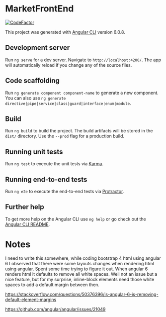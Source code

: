 # MarketFrontEnd

[![CodeFactor](https://www.codefactor.io/repository/github/jlagedo/marketfrontend/badge)](https://www.codefactor.io/repository/github/jlagedo/marketfrontend)

This project was generated with [Angular CLI](https://github.com/angular/angular-cli) version 6.0.8.

## Development server

Run `ng serve` for a dev server. Navigate to `http://localhost:4200/`. The app will automatically reload if you change any of the source files.

## Code scaffolding

Run `ng generate component component-name` to generate a new component. You can also use `ng generate directive|pipe|service|class|guard|interface|enum|module`.

## Build

Run `ng build` to build the project. The build artifacts will be stored in the `dist/` directory. Use the `--prod` flag for a production build.

## Running unit tests

Run `ng test` to execute the unit tests via [Karma](https://karma-runner.github.io).

## Running end-to-end tests

Run `ng e2e` to execute the end-to-end tests via [Protractor](http://www.protractortest.org/).

## Further help

To get more help on the Angular CLI use `ng help` or go check out the [Angular CLI README](https://github.com/angular/angular-cli/blob/master/README.md).

# Notes
I need to write this somewhere, while coding bootstrap 4 html using angular 6 I observed that there were some layouts changes when rendering html using angular. Spent some time trying to figure it out.
When angular 6 renders html it defaults to remove all white spaces. Well not an issue but a nice feature, but for my surprise, inline-block elements need those white spaces to add a default margin between then.

https://stackoverflow.com/questions/50376396/is-angular-6-is-removing-default-element-margins

https://github.com/angular/angular/issues/21049


